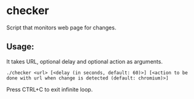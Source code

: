# checker
Script that monitors web page for changes.

## Usage:
It takes URL, optional delay and optional action as arguments.
```
./checker <url> [<delay (in seconds, default: 60)>] [<action to be done with url when change is detected (default: chromium)>]
```
Press CTRL+C to exit infinite loop.